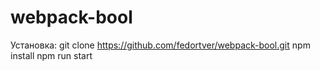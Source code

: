 # webpack-bool
Установка:
git clone https://github.com/fedortver/webpack-bool.git 
npm install
npm run start
